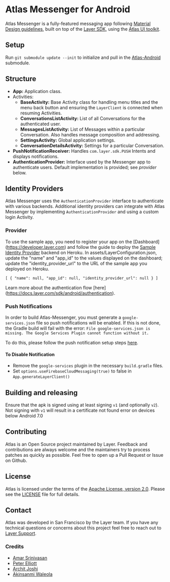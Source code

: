 # Atlas Messenger for Android

Atlas Messenger is a fully-featured messaging app following [Material Design guidelines](https://www.google.com/design/spec/material-design/introduction.html#introduction-goals), built on top of the [Layer SDK](https://layer.com/), using the [Atlas UI toolkit](https://github.com/layerhq/Atlas-Android).

## <a name="setup"></a>Setup

Run `git submodule update --init` to initialize and pull in the [Atlas-Android](https://github.com/layerhq/Atlas-Android) submodule.

## <a name="structure"></a>Structure

* **App:** Application class.
* Activities:
  * **BaseActivity:** Base Activity class for handling menu titles and the menu back button and ensuring the `LayerClient` is connected when resuming Activities.
  * **ConversationsListActivity:** List of all Conversations for the authenticated user.
  * **MessagesListActivity:** List of Messages within a particular Conversation.  Also handles message composition and addressing.
  * **SettingsActivity:** Global application settings.
  * **ConversationDetailsActivity:** Settings for a particular Conversation.
* **PushNotificationReceiver:** Handles `com.layer.sdk.PUSH` Intents and displays notifications.
* **AuthenticationProvider:** Interface used by the Messenger app to authenticate users.  Default implementation is provided; see *provider* below.

## <a name="identityproviders"></a>Identity Providers

Atlas Messenger uses the `AuthenticationProvider` interface to authenticate with various backends.  Additional identity providers can integrate with Atlas Messenger by implementing `AuthenticationProvider` and using a custom login Activity.

### <a name="provider"></a> Provider
To use the sample app, you need to register your app on the [Dashboard] (https://developer.layer.com) and follow the guide to deploy the [Sample Identity Provider](https://github.com/layerhq/layer-identity-provider) backend on Heroku. In assets/LayerConfiguration.json, update the "name" and "app_id" to the values displayed on the dashboard; update the "identity_provider_url" to the URL of the sample app you deployed on Heroku.

`[
  {
    "name": null,
    "app_id": null,
    "identity_provider_url": null
  }
]`

Learn more about the authentication flow [here] (https://docs.layer.com/sdk/android/authentication).

### <a name="pushnotifications"></a>Push Notifications

In order to build Atlas-Messenger, you must generate a `google-services.json` file so push notifications will be enabled. If this is not done, the Gradle build will fail with the error: `File google-services.json is missing. The Google Services Plugin cannot function without it.`

To do this, please follow the push notification setup steps [here](https://docs.layer.com/sdk/android/push).

#### To Disable Notification
* Remove the `google-services` plugin in the necessary `build.gradle` files.
* Set `options.useFirebaseCloudMessaging(true)` to false in `App.generateLayerClient()`

## Building and releasing
Ensure that the apk is signed using at least signing `v1` (and optionally `v2`). Not signing with `v1` will result in a certificate not found error on devices below Android 7.0


## <a name="contributing"></a>Contributing
Atlas is an Open Source project maintained by Layer. Feedback and contributions are always welcome and the maintainers try to process patches as quickly as possible. Feel free to open up a Pull Request or Issue on Github.

## <a name="license"></a>License

Atlas is licensed under the terms of the [Apache License, version 2.0](http://www.apache.org/licenses/LICENSE-2.0.html). Please see the [LICENSE](LICENSE) file for full details.

## <a name="contact"></a>Contact

Atlas was developed in San Francisco by the Layer team. If you have any technical questions or concerns about this project feel free to reach out to [Layer Support](mailto:support@layer.com).

### <a name="credits"></a>Credits

* [Amar Srinivasan](https://github.com/sriamar)
* [Peter Elliott](https://github.com/smpete)
* [Archit Joshi](https://github.com/thecombatwombat)
* [Akinsanmi Waleola](https://github.com/andela-wakinsanmi)

